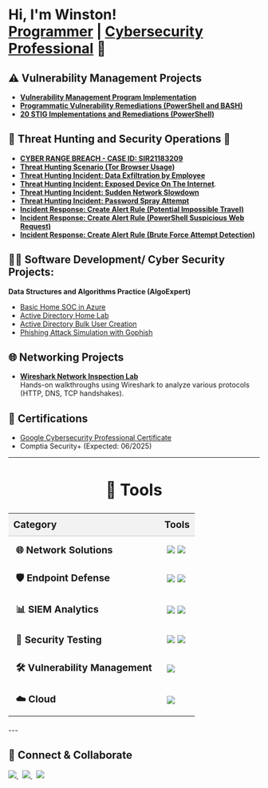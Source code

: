 <h1>Hi, I'm Winston! <br/><a href="https://github.com/winstonhibbert/winstonhibbert">Programmer</a> | <a href="www.linkedin.com/in/winston-hibbert-262a44271">Cybersecurity Professional</a> 🔐<!-- <a href="https://youtube.com/@whibbert?si=Ue8K2AI_c3q0I0yy">YouTuber</a></h1> -->

## ⚠️ Vulnerability Management Projects

- **[Vulnerability Management Program Implementation](https://github.com/winstonhibbert/vulnerability-management-program)**
- **[Programmatic Vulnerability Remediations (PowerShell and BASH)](https://github.com/winstonhibbert/programmatic-vulnerability-remediations/tree/main)**
- **[20 STIG Implementations and Remediations (PowerShell)](https://github.com/winstonhibbert/winstonhibbert/tree/main/STIGS)**


## 🚨 Threat Hunting and Security Operations 🚨

- **[CYBER RANGE BREACH - CASE ID: SIR21183209](https://github.com/winstonhibbert/CyberRange-Breach/)**
- **[Threat Hunting Scenario (Tor Browser Usage)](https://github.com/winstonhibbert/threat-hunting-scenario-tor)**
- **[Threat Hunting Incident: Data Exfiltration by Employee](https://github.com/winstonhibbert/Data-Exfiltration-Suspicion)**
- **[Threat Hunting Incident: Exposed Device On The Internet](https://github.com/winstonhibbert/exposed-device/)**.
- **[Threat Hunting Incident: Sudden Network Slowdown](https://github.com/winstonhibbert/sudden-network-slowdowns/)**
- **[Threat Hunting Incident: Password Spray Attempt](https://github.com/winstonhibbert/password-spray-attempt/)**
- **[Incident Response: Create Alert Rule (Potential Impossible Travel)](https://github.com/winstonhibbert/Alert-Impossible-Travel/)**
- **[Incident Response: Create Alert Rule (PowerShell Suspicious Web Request)](https://github.com/winstonhibbert/Alert-Powershell-Suspicious-Web-Request/)**
- **[Incident Response: Create Alert Rule (Brute Force Attempt Detection)](https://github.com/winstonhibbert/Brute-Force-Attempt-Detection/)**


<h2>👨‍💻 Software Development/ Cyber Security Projects:</h2>

<b>Data Structures and Algorithms Practice (AlgoExpert)</b>
  - [Basic Home SOC in Azure](https://github.com/winstonhibbert/CyberHomeLab)
  - [Active Directory Home Lab](https://github.com/winstonhibbert/ActiveDirectoryLab/)
  - [Active Directory Bulk User Creation](https://github.com/winstonhibbert/AD_PS)
  - [Phishing Attack Simulation with Gophish](https://github.com/winstonhibbert/gophish)

  ## 🌐 Networking Projects

- **[Wireshark Network Inspection Lab](https://github.com/winstonhibbert/wireshark-network-protocol-inspection/)**  
  Hands-on walkthroughs using Wireshark to analyze various protocols (HTTP, DNS, TCP handshakes).

 
<h2> 📃 Certifications</h2>
<ul>
  <li>
    <a href="https://www.credly.com/badges/c1e3e67c-e36a-4db5-99e4-c4701de339eb/linked_in_profile" target="_blank" rel="noopener noreferrer">
      Google Cybersecurity Professional Certificate
    </a>
  </li>
  <li>Comptia Security+ (Expected: 06/2025)</li>
</ul>


<!--
<h2>📺 Popular YouTube Videos</h2>

- [Active Directory Home Lab](insert_link_here)
-->

---
<h2 style="font-size: 2rem; text-align: center;">🔧 Tools</h2>

<table style="width: 100%; border-collapse: collapse; font-size: 1.2rem;">
    <thead>
        <tr style="background-color: #f2f2f2;">
            <th style="padding: 10px; text-align: left; border-bottom: 2px solid #ddd;">Category</th>
            <th style="padding: 10px; text-align: left; border-bottom: 2px solid #ddd;">Tools</th>
        </tr>
    </thead>
    <tbody>
        <tr>
            <td style="padding: 15px; vertical-align: top;"><b>🌐 Network Solutions</b></td>
            <td style="padding: 15px;">
                <img src="https://img.shields.io/badge/Active%20Directory-0078D4?style=flat-square&logo=Windows&logoColor=white" />
                <img src="https://img.shields.io/badge/Wireshark-1679A7?style=flat-square&logo=Wireshark&logoColor=white" />
            </td>
        </tr>
        <tr>
            <td style="padding: 15px; vertical-align: top;"><b>🛡️ Endpoint Defense</b></td>
            <td style="padding: 15px;">
                <img src="https://img.shields.io/badge/Defender%20for%20Endpoint-00A4EF?style=flat-square&logo=Microsoft&logoColor=white" />
                <img src="https://img.shields.io/badge/Kali%20Linux-557C89?style=flat-square&logo=Kali%20Linux&logoColor=white" />
            </td>
        </tr>
        <tr>
            <td style="padding: 15px; vertical-align: top;"><b>📊 SIEM Analytics</b></td>
            <td style="padding: 15px;">
                <img src="https://img.shields.io/badge/Microsoft%20Sentinel-0078D4?style=flat-square&logo=Microsoft&logoColor=white" />
                <img src="https://img.shields.io/badge/Splunk-000000?style=flat-square&logo=Splunk&logoColor=white" />
            </td>
        </tr>
        <tr>
            <td style="padding: 15px; vertical-align: top;"><b>🔐 Security Testing</b></td>
            <td style="padding: 15px;">
                <img src="https://img.shields.io/badge/PowerShell-2E6DBF?style=flat-square&logo=PowerShell&logoColor=white" />
                <img src="https://img.shields.io/badge/Bash-4EAA25?style=flat-square&logo=GNU%20Bash&logoColor=white" />
            </td>
        </tr>
        <tr>
            <td style="padding: 15px; vertical-align: top;"><b>🛠️ Vulnerability Management</b></td>
            <td style="padding: 15px;">
                <img src="https://img.shields.io/badge/Tenable-3E4D88?style=flat-square&logo=Tenable&logoColor=white" />
            </td>
        </tr>
        <tr>
            <td style="padding: 15px; vertical-align: top;"><b>☁️ Cloud </b></td>
            <td style="padding: 15px;">
                <img src="https://img.shields.io/badge/Microsoft%20Azure-0078D4?style=flat-square&logo=Microsoft%20Azure&logoColor=white" />
            </td>
        </tr>
    </tbody>
</table>
---

## 🤝 Connect & Collaborate

<div>
    <a href="https://www.linkedin.com/in/winston-hibbert-262a44271" target="_blank">
        <img src="https://img.shields.io/badge/LinkedIn-0A66C2?style=for-the-badge&logo=linkedin&logoColor=white"/>
    </a>
    &nbsp;
    <a href="https://www.youtube.com/@WHibbert" target="_blank">
        <img src="https://img.shields.io/badge/YouTube-FF0000?style=for-the-badge&logo=youtube&logoColor=white"/>
    </a>
    &nbsp;
    <a href="https://www.instagram.com/gen_chad" target="_blank">
        <img src="https://img.shields.io/badge/Instagram-E4405F?style=for-the-badge&logo=instagram&logoColor=white"/>
    </a>
</div>

<!--
**WinstonHibbert** is a ✨ _special_ ✨ repository because its `README.md` (this file) appears on your GitHub profile.

IDEAS:

- 🔭 I’m currently working on ...
- 🌱 I’m currently learning ...
- 👯 I’m looking to collaborate on ...
- 🤔 I’m looking for help with ...
- 💬 Ask me about ...
- 📫 How to reach me: ...
- 😄 Pronouns: ...
- ⚡ Fun fact: ...
-->
